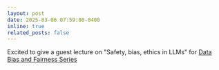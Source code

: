 ```yaml
---
layout: post
date: 2025-03-06 07:59:00-0400
inline: true
related_posts: false
---
```


Excited to give a guest lecture on "Safety, bias, ethics in LLMs" for [Data Bias and Fairness Series](https://www.linkedin.com/posts/ks-data_data-bias-speaker-poster-activity-7304910161058414594-KAJj?utm_source=share&utm_medium=member_desktop&rcm=ACoAAB8kypYBa_AFThzh3Ra721yDXWxLXPG-y7c)